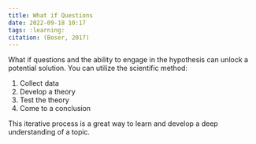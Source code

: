 ```yaml
---
title: What if Questions
date: 2022-09-18 10:17
tags: :learning:
citation: (Boser, 2017)
---
```


What if questions and the ability to engage in the hypothesis can unlock a potential solution. You can utilize the scientific method:
1. Collect data
2. Develop a theory
3. Test the theory
4. Come to a conclusion

This iterative process is a great way to learn and develop a deep understanding of a topic.
